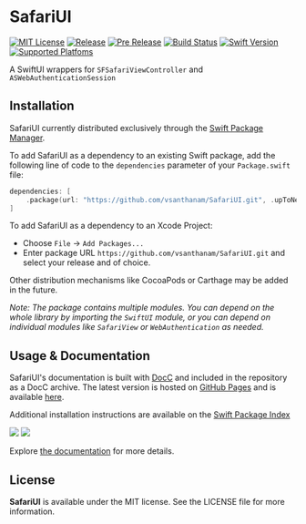 # SafariUI

[![MIT License](https://img.shields.io/github/license/vsanthanam/SafariUI)](https://github.com/vsanthanam/SafariUI/blob/main/LICENSE)
[![Release](https://img.shields.io/github/v/release/vsanthanam/SafariUI)](https://github.com/vsanthanam/SafariUI/releases)
[![Pre Release](https://img.shields.io/github/v/release/vsanthanam/SafariUI?include_prereleases)](https://github.com/vsanthanam/SafariUI/releases)
[![Build Status](https://img.shields.io/github/actions/workflow/status/vsanthanam/SafariUI/xcodebuild-build-test.yml)](https://github.com/vsanthanam/SafariUI/actions)
[![Swift Version](https://img.shields.io/badge/swift-5.10-critical)](https://swift.org)
[![Supported Platfoms](https://img.shields.io/badge/platforms-iOS_14.0_%7C_visionOS_1.0_%7C_Catalyst_14.0-lightgrey)](https://developer.apple.com)

A SwiftUI wrappers for `SFSafariViewController` and `ASWebAuthenticationSession`

## Installation

SafariUI currently distributed exclusively through the [Swift Package Manager](https://www.swift.org/package-manager/). 

To add SafariUI as a dependency to an existing Swift package, add the following line of code to the `dependencies` parameter of your `Package.swift` file:

```swift
dependencies: [
    .package(url: "https://github.com/vsanthanam/SafariUI.git", .upToNextMajor(from: "3.0.0"))
]
```

To add SafariUI as a dependency to an Xcode Project: 

- Choose `File` → `Add Packages...`
- Enter package URL `https://github.com/vsanthanam/SafariUI.git` and select your release and of choice.

Other distribution mechanisms like CocoaPods or Carthage may be added in the future.

*Note: The package contains multiple modules. You can depend on the whole library by importing the `SwiftUI` module, or you can depend on individual modules like `SafariView` or `WebAuthentication` as needed.*

## Usage & Documentation

SafariUI's documentation is built with [DocC](https://developer.apple.com/documentation/docc) and included in the repository as a DocC archive. The latest version is hosted on [GitHub Pages](https://pages.github.com) and is available [here](https://vsanthanam.github.io/SafariUI/docs/documentation/safariui).

Additional installation instructions are available on the [Swift Package Index](https://swiftpackageindex.com/vsanthanam/SafariUI)

[![](https://img.shields.io/endpoint?url=https%3A%2F%2Fswiftpackageindex.com%2Fapi%2Fpackages%2Fvsanthanam%2FSafariUI%2Fbadge%3Ftype%3Dswift-versions)](https://swiftpackageindex.com/vsanthanam/SafariUI)
[![](https://img.shields.io/endpoint?url=https%3A%2F%2Fswiftpackageindex.com%2Fapi%2Fpackages%2Fvsanthanam%2FSafariUI%2Fbadge%3Ftype%3Dplatforms)](https://swiftpackageindex.com/vsanthanam/SafariUI)

Explore [the documentation](https://vsanthanam.github.io/SafariUI/docs/documentation/safariui) for more details.

## License

**SafariUI** is available under the MIT license. See the LICENSE file for more information.
